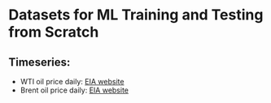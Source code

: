 # Datasets for ML Training and Testing from Scratch

## Timeseries:
* WTI oil price daily: [EIA website](https://www.eia.gov/dnav/pet/hist/RWTCD.htm)
* Brent oil price daily: [EIA website](https://www.eia.gov/dnav/pet/hist/RBRTEd.htm)
